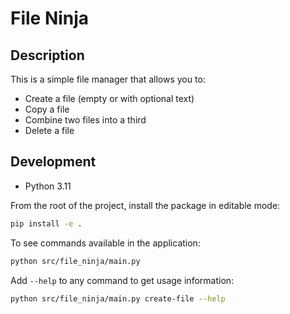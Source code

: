 # File Ninja

## Description

This is a simple file manager that allows you to:

* Create a file (empty or with optional text)
* Copy a file
* Combine two files into a third
* Delete a file


## Development
 
* Python 3.11

From the root of the project, install the package in editable mode:

```bash
pip install -e .
```

To see commands available in the application:

```bash
python src/file_ninja/main.py
```

Add `--help` to any command to get usage information:

```bash
python src/file_ninja/main.py create-file --help
```
